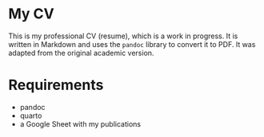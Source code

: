 # My CV
This is my professional CV (resume), which is a work in progress. It is written in Markdown and uses the `pandoc` library to convert it to PDF.
It was adapted from the original academic version. 
# Requirements
- pandoc
- quarto
- a Google Sheet with my publications
